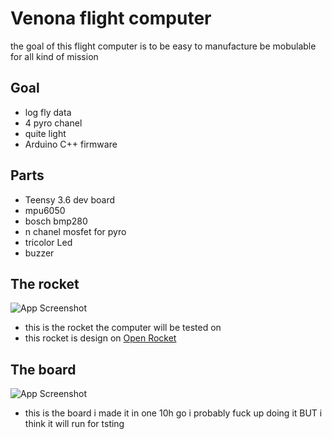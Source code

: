 # Venona flight computer
the goal of this flight computer is to be easy to manufacture be mobulable for all kind of mission 

## Goal

- log fly data
- 4 pyro chanel
- quite light
- Arduino C++ firmware

## Parts
- Teensy 3.6 dev board
- mpu6050
- bosch bmp280
- n chanel mosfet for pyro
- tricolor Led
- buzzer

## The rocket

![App Screenshot](https://cdn.discordapp.com/attachments/936282025588064273/1051940479257804910/Capture_decran_2022-12-12_201503.png)

- this is the rocket the computer will be tested on 
- this rocket is design on [Open Rocket](https://openrocket.info/)

## The board

![App Screenshot](https://cdn.discordapp.com/attachments/936282025588064273/1052977486251692032/Venona.png)

- this is the board i made it in one 10h go i probably fuck up doing it BUT i think it will run for tsting



